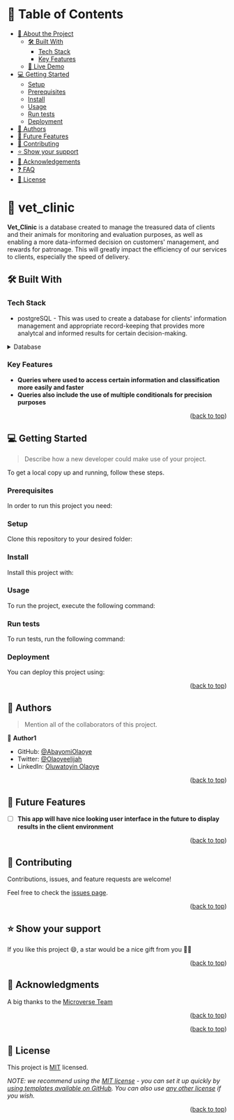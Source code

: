 # 📗 Table of Contents

- [📖 About the Project](#about-project)
  - [🛠 Built With](#built-with)
    - [Tech Stack](#tech-stack)
    - [Key Features](#key-features)
  - [🚀 Live Demo](#live-demo)
- [💻 Getting Started](#getting-started)
  - [Setup](#setup)
  - [Prerequisites](#prerequisites)
  - [Install](#install)
  - [Usage](#usage)
  - [Run tests](#run-tests)
  - [Deployment](#triangular_flag_on_post-deployment)
- [👥 Authors](#authors)
- [🔭 Future Features](#future-features)
- [🤝 Contributing](#contributing)
- [⭐️ Show your support](#support)
- [🙏 Acknowledgements](#acknowledgements)
- [❓ FAQ](#faq)
- [📝 License](#license)


# 📖 vet_clinic <a name="about-project"></a>

**Vet_Clinic** is a database created to manage the treasured data of clients and their animals for monitoring and evaluation purposes, as well as enabling a more data-informed decision on customers' management, and rewards for patronage. This will greatly impact the efficiency of our services to clients, especially the speed of delivery.


## 🛠 Built With <a name="built-with"></a>

### Tech Stack <a name="tech-stack"></a>

- postgreSQL - This was used to create a database for clients' information management and appropriate record-keeping that provides more analytcal and informed results for certain decision-making.

<details>
<summary>Database</summary>
  <ul>
    <li><a href="https://www.postgresql.org/">PostgreSQL</a></li>
  </ul>
</details>


### Key Features <a name="key-features"></a>

- **Queries where used to access certain information and classification more easily and faster**
- **Queries also include the use of multiple conditionals for precision purposes**

<p align="right">(<a href="#readme-top">back to top</a>)</p>


<!-- GETTING STARTED -->

## 💻 Getting Started <a name="getting-started"></a>

> Describe how a new developer could make use of your project.

To get a local copy up and running, follow these steps.

### Prerequisites

In order to run this project you need:

<!--
Example command:

```sh
 gem install rails
```
 -->

### Setup

Clone this repository to your desired folder:

<!--
Example commands:

```sh
  cd my-folder
  git clone git@github.com:myaccount/my-project.git
```
--->

### Install

Install this project with:

<!--
Example command:

```sh
  cd my-project
  gem install
```
--->

### Usage

To run the project, execute the following command:

<!--
Example command:

```sh
  rails server
```
--->

### Run tests

To run tests, run the following command:

<!--
Example command:

```sh
  bin/rails test test/models/article_test.rb
```
--->

### Deployment

You can deploy this project using:

<!--
Example:

```sh

```
 -->

<p align="right">(<a href="#readme-top">back to top</a>)</p>

<!-- AUTHORS -->

## 👥 Authors <a name="authors"></a>

> Mention all of the collaborators of this project.

👤 **Author1**

- GitHub: [@AbayomiOlaoye](https://github.com/AbayomiOlaoye)
- Twitter: [@Olaoyeelijah](https://twitter.com/olaoyeelijah)
- LinkedIn: [Oluwatoyin Olaoye](https://linkedin.com/in/oluwatoyinolaoye)

<p align="right">(<a href="#readme-top">back to top</a>)</p>


## 🔭 Future Features <a name="future-features"></a>

- [ ] **This app will have nice looking user interface in the future to display results in the client environment**


<p align="right">(<a href="#readme-top">back to top</a>)</p>


## 🤝 Contributing <a name="contributing"></a>

Contributions, issues, and feature requests are welcome!

Feel free to check the [issues page](../../issues/).

<p align="right">(<a href="#readme-top">back to top</a>)</p>



## ⭐️ Show your support <a name="support"></a>

If you like this project 😄, a star would be a nice gift from you :astronaut:

<p align="right">(<a href="#readme-top">back to top</a>)</p>


## 🙏 Acknowledgments <a name="acknowledgements"></a>


A big thanks to the [Microverse Team](https://www.microverse.org)

<p align="right">(<a href="#readme-top">back to top</a>)</p>


<p align="right">(<a href="#readme-top">back to top</a>)</p>

## 📝 License <a name="license"></a>

This project is [MIT](./LICENSE.md) licensed.

_NOTE: we recommend using the [MIT license](https://choosealicense.com/licenses/mit/) - you can set it up quickly by [using templates available on GitHub](https://docs.github.com/en/communities/setting-up-your-project-for-healthy-contributions/adding-a-license-to-a-repository). You can also use [any other license](https://choosealicense.com/licenses/) if you wish._

<p align="right">(<a href="#readme-top">back to top</a>)</p>

